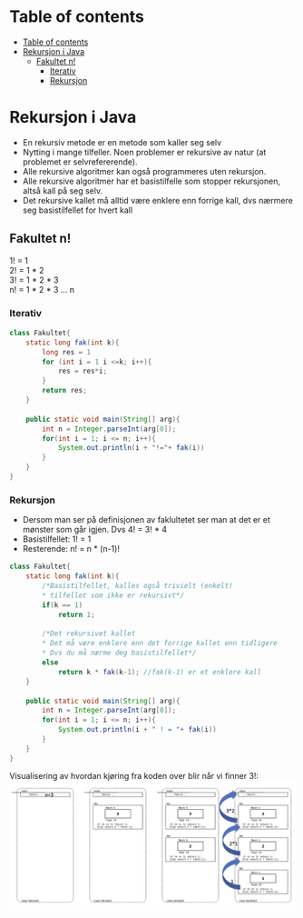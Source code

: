 # Table of contents
- [Table of contents](#table-of-contents)
- [Rekursjon i Java](#rekursjon-i-java)
  - [Fakultet n!](#fakultet-n)
    - [Iterativ](#iterativ)
    - [Rekursjon](#rekursjon)

# Rekursjon i Java
- En rekursiv metode er en metode som kaller seg selv
- Nytting i mange tilfeller. Noen problemer er rekursive av natur (at problemet er selvrefererende).
- Alle rekursive algoritmer kan også programmeres uten rekursjon.
- Alle rekursive algoritmer har et basistilfelle som stopper rekursjonen, altså kall på seg selv.
- Det rekursive kallet må alltid være enklere enn forrige kall, dvs nærmere seg basistilfellet for hvert kall

## Fakultet n!
1! = 1\
2! = 1 * 2\
3! = 1 * 2 * 3\
n! = 1 * 2 * 3 ... n


### Iterativ
```java
class Fakultet{
    static long fak(int k){
        long res = 1
        for (int i = 1 i <=k; i++){
            res = res*i;
        }
        return res;
    }

    public static void main(String[] arg){
        int n = Integer.parseInt(arg[0]);
        for(int i = 1; i <= n; i++){
            System.out.println(i + "!="+ fak(i))
        }
    }
}
```
### Rekursjon
- Dersom man ser på definisjonen av faklultetet ser man at det er et mønster som går igjen. Dvs 4! = 3! * 4
- Basistilfellet: 1! = 1
- Resterende: n! = n * (n-1)!
```java
class Fakultet{
    static long fak(int k){
        /*Basistilfellet, kalles også trivielt (enkelt) 
        * tilfellet som ikke er rekursivt*/
        if(k == 1) 
            return 1;

        /*Det rekursivet kallet
        * Det må være enklere enn det forrige kallet enn tidligere
        * Dvs du må nærme deg basistilfellet*/
        else 
            return k * fak(k-1); //fak(k-1) er et enklere kall
    }

    public static void main(String[] arg){
        int n = Integer.parseInt(arg[0]);
        for(int i = 1; i <= n; i++){
            System.out.println(i + " ! = "+ fak(i))
        }
    }
}
```
Visualisering av hvordan kjøring fra koden over blir når vi finner 3!:
![fakultet_rekrusjon](img/fakultet_rec.png "fakultet_rekrusjon")